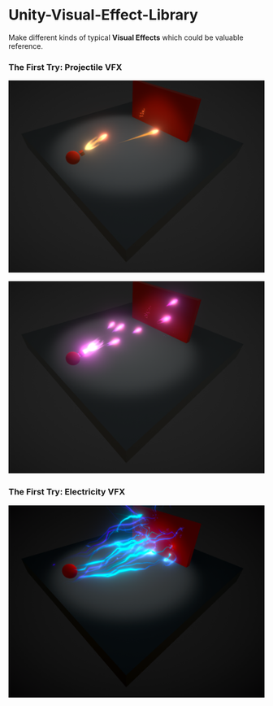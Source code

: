 # Unity-Visual-Effect-Library

Make different kinds of typical **Visual Effects** which could be valuable reference.

### The First Try: Projectile VFX

![](./Images/Projectile_VFX1.png) 

![](./Images/Projectile_VFX2.png) 

### The First Try: Electricity VFX

![](./Images/Electicity_VFX.png) 